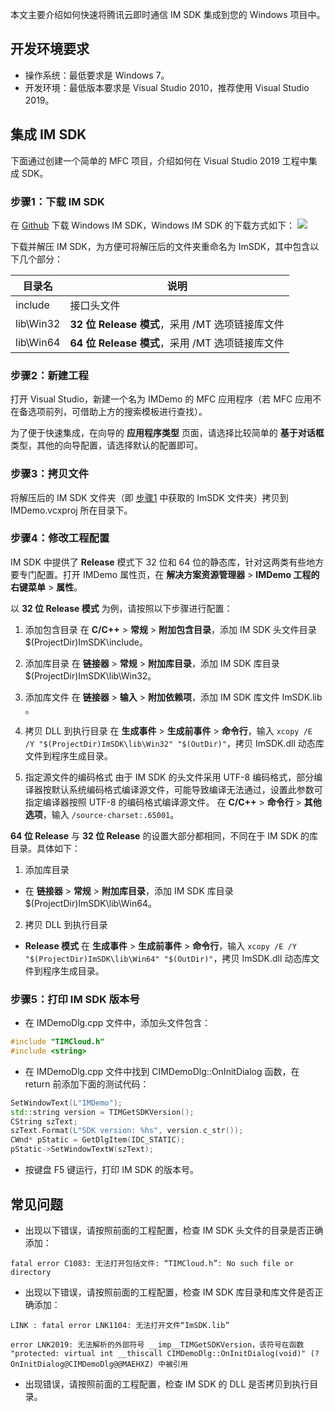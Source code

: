 本文主要介绍如何快速将腾讯云即时通信 IM SDK 集成到您的 Windows 项目中。

## 开发环境要求
- 操作系统：最低要求是 Windows 7。
- 开发环境：最低版本要求是 Visual Studio 2010，推荐使用 Visual Studio 2019。

## 集成 IM SDK
下面通过创建一个简单的 MFC 项目，介绍如何在 Visual Studio 2019 工程中集成 SDK。
[](id:step1)
### 步骤1：下载 IM SDK
在 [Github](https://github.com/TencentCloud/TIMSDK/tree/master/Windows/IMSDK) 下载 Windows IM SDK，Windows IM SDK 的下载方式如下：
![](https://qcloudimg.tencent-cloud.cn/raw/8381932e86c2ff5cfe448685f16cc495.png)

下载并解压 IM SDK，为方便可将解压后的文件夹重命名为 ImSDK，其中包含以下几个部分：

| 目录名       | 说明                                             |
| ------------ | ------------------------------------------------ |
| include     | 接口头文件                                      |
| lib\Win32 | **32 位 Release 模式**，采用 /MT 选项链接库文件 |
| lib\Win64 | **64 位 Release 模式**，采用 /MT 选项链接库文件 |


### 步骤2：新建工程
打开 Visual Studio，新建一个名为 IMDemo 的 MFC 应用程序（若 MFC 应用不在备选项前列，可借助上方的搜索模板进行查找）。

为了便于快速集成，在向导的 **应用程序类型** 页面，请选择比较简单的 **基于对话框** 类型，其他的向导配置，请选择默认的配置即可。


### 步骤3：拷贝文件
将解压后的 IM SDK 文件夹（即 [步骤1](#step1) 中获取的 ImSDK 文件夹）拷贝到 IMDemo.vcxproj 所在目录下。

### 步骤4：修改工程配置

IM SDK 中提供了 **Release** 模式下 32 位和 64 位的静态库，针对这两类有些地方要专门配置。打开 IMDemo 属性页，在 **解决方案资源管理器** > **IMDemo 工程的右键菜单** > **属性**。

以 **32 位 Release 模式** 为例，请按照以下步骤进行配置：

1. 添加包含目录
    在 **C/C++** > **常规** > **附加包含目录**，添加 IM SDK 头文件目录 $(ProjectDir)ImSDK\include。
2. 添加库目录
    在 **链接器** > **常规** > **附加库目录**，添加 IM SDK 库目录 $(ProjectDir)ImSDK\lib\Win32。
3.  添加库文件
    在 **链接器** > **输入** > **附加依赖项**，添加 IM SDK 库文件 ImSDK.lib 。

4.  拷贝 DLL 到执行目录
    在 **生成事件** > **生成前事件** > **命令行**，输入 `xcopy /E /Y "$(ProjectDir)ImSDK\lib\Win32" "$(OutDir)"`，拷贝 ImSDK.dll 动态库文件到程序生成目录。
5. 指定源文件的编码格式
    由于 IM SDK 的头文件采用 UTF-8 编码格式，部分编译器按默认系统编码格式编译源文件，可能导致编译无法通过，设置此参数可指定编译器按照 UTF-8 的编码格式编译源文件。
    在 **C/C++** > **命令行** > **其他选项**，输入 `/source-charset:.65001`。


**64 位 Release** 与 **32 位 Release** 的设置大部分都相同，不同在于 IM SDK 的库目录。具体如下：
1. 添加库目录
  - 在 **链接器** > **常规** > **附加库目录**，添加 IM SDK 库目录 $(ProjectDir)ImSDK\lib\Win64。
2. 拷贝 DLL 到执行目录
 - **Release 模式** 在 **生成事件** > **生成前事件** > **命令行**，输入 `xcopy /E /Y "$(ProjectDir)ImSDK\lib\Win64" "$(OutDir)"`，拷贝 ImSDK.dll 动态库文件到程序生成目录。



### 步骤5：打印 IM SDK 版本号

- 在 IMDemoDlg.cpp 文件中，添加头文件包含：
```c++
#include "TIMCloud.h"
#include <string>
```

- 在 IMDemoDlg.cpp 文件中找到 CIMDemoDlg::OnInitDialog 函数，在 return 前添加下面的测试代码：
```c++
SetWindowText(L"IMDemo");
std::string version = TIMGetSDKVersion();
CString szText;
szText.Format(L"SDK version: %hs", version.c_str());
CWnd* pStatic = GetDlgItem(IDC_STATIC);
pStatic->SetWindowTextW(szText);
```

- 按键盘 F5 键运行，打印 IM SDK 的版本号。

## 常见问题

- 出现以下错误，请按照前面的工程配置，检查 IM SDK 头文件的目录是否正确添加：
```
fatal error C1083: 无法打开包括文件: “TIMCloud.h”: No such file or directory
```

- 出现以下错误，请按照前面的工程配置，检查 IM SDK 库目录和库文件是否正确添加：
```
LINK : fatal error LNK1104: 无法打开文件“ImSDK.lib”
```
```
error LNK2019: 无法解析的外部符号 __imp__TIMGetSDKVersion，该符号在函数 "protected: virtual int __thiscall CIMDemoDlg::OnInitDialog(void)" (?OnInitDialog@CIMDemoDlg@@MAEHXZ) 中被引用
```

- 出现错误，请按照前面的工程配置，检查 IM SDK 的 DLL 是否拷贝到执行目录。
